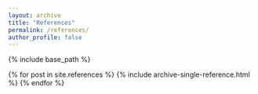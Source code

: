 ```yaml
---
layout: archive
title: "References"
permalink: /references/
author_profile: false
---
```


{% include base_path %}

{% for post in site.references %}
  {% include archive-single-reference.html %}
{% endfor %}
